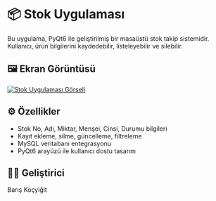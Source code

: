 # 📦 Stok Uygulaması

Bu uygulama, PyQt6 ile geliştirilmiş bir masaüstü stok takip sistemidir. Kullanıcı, ürün bilgilerini kaydedebilir, listeleyebilir ve silebilir.

## 🖼️ Ekran Görüntüsü

[![Stok Uygulaması Görseli](stok_uygulamasi_ss.png)](stok_uygulamasi_ss.png)


## ⚙️ Özellikler

- Stok No, Adı, Miktar, Menşei, Cinsi, Durumu bilgileri
- Kayıt ekleme, silme, güncelleme, filtreleme
- MySQL veritabanı entegrasyonu
- PyQt6 arayüzü ile kullanıcı dostu tasarım

## 👨‍💻 Geliştirici

Barış Koçyiğit
